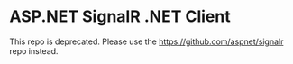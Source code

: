 ASP.NET SignalR .NET Client
========

This repo is deprecated. Please use the https://github.com/aspnet/signalr repo instead.
